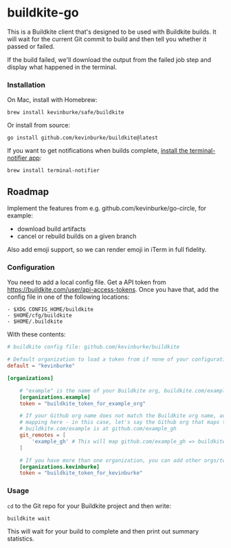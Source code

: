 # buildkite-go

This is a Buildkite client that's designed to be used with Buildkite builds. It
will wait for the current Git commit to build and then tell you whether it
passed or failed.

If the build failed, we'll download the output from the failed job step and
display what happened in the terminal.

### Installation

On Mac, install with Homebrew:

```
brew install kevinburke/safe/buildkite
```

Or install from source:

```
go install github.com/kevinburke/buildkite@latest
```

If you want to get notifications when builds complete, [install the
terminal-notifier app][terminal-notifier]:

```
brew install terminal-notifier
```

[terminal-notifier]: https://github.com/julienXX/terminal-notifier

## Roadmap

Implement the features from e.g. github.com/kevinburke/go-circle, for example:

- download build artifacts
- cancel or rebuild builds on a given branch

Also add emoji support, so we can render emoji in iTerm in full fidelity.

### Configuration

You need to add a local config file. Get a API token from
https://buildkite.com/user/api-access-tokens. Once you have that, add the config
file in one of the following locations:

```
- $XDG_CONFIG_HOME/buildkite
- $HOME/cfg/buildkite
- $HOME/.buildkite
```

With these contents:

```toml
# buildkite config file: github.com/kevinburke/buildkite

# Default organization to load a token from if none of your configurations match.
default = "kevinburke"

[organizations]

    # "example" is the name of your Buildkite org, buildkite.com/example
    [organizations.example]
    token = "buildkite_token_for_example_org"

    # If your Github org name does not match the Buildkite org name, add a
    # mapping here - in this case, let's say the Github org that maps to
    # buildkite.com/example is at github.com/example_gh
    git_remotes = [
        'example_gh' # This will map github.com/example_gh => buildkite.com/example
    ]

    # If you have more than one organization, you can add other orgs/tokens
    [organizations.kevinburke]
    token = "buildkite_token_for_kevinburke"
```

### Usage

`cd` to the Git repo for your Buildkite project and then write:

```
buildkite wait
```

This will wait for your build to complete and then print out summary statistics.
